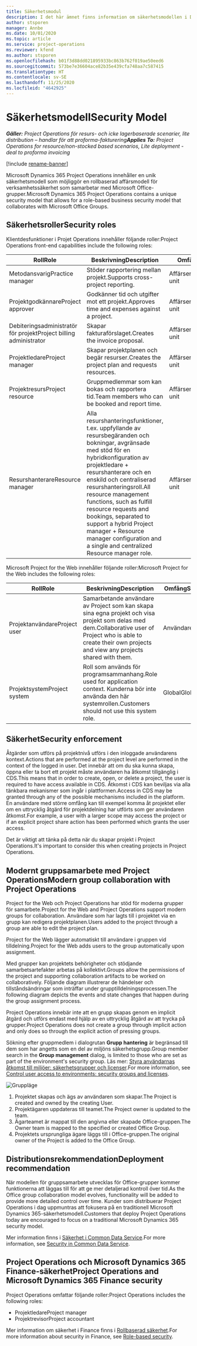 ```yaml
---
title: Säkerhetsmodul
description: I det här ämnet finns information om säkerhetsmodellen i Dynamics 365 Project Operations.
author: stsporen
manager: Annbe
ms.date: 10/01/2020
ms.topic: article
ms.service: project-operations
ms.reviewer: kfend
ms.author: stsporen
ms.openlocfilehash: b01f3d88dd021895933bc863b762f019ae50eed6
ms.sourcegitcommit: 573be7e36604ace82b35e439cfa748aa7c587415
ms.translationtype: HT
ms.contentlocale: sv-SE
ms.lasthandoff: 11/25/2020
ms.locfileid: "4642925"
---
```

# <a name="security-model"></a><span data-ttu-id="03154-103">Säkerhetsmodell</span><span class="sxs-lookup"><span data-stu-id="03154-103">Security Model</span></span>

<span data-ttu-id="03154-104">_**Gäller:** Project Operations för resurs- och icke lagerbaserade scenarier, lite distribution – handlar för att proforma-fakturering_</span><span class="sxs-lookup"><span data-stu-id="03154-104">_**Applies To:** Project Operations for resource/non-stocked based scenarios, Lite deployment - deal to proforma invoicing_</span></span>

[!include [rename-banner](~/includes/cc-data-platform-banner.md)]

<span data-ttu-id="03154-105">Microsoft Dynamics 365 Project Operations innehåller en unik säkerhetsmodell som möjliggör en rollbaserad affärsmodell för verksamhetssäkerhet som samarbetar med Microsoft Office-grupper.</span><span class="sxs-lookup"><span data-stu-id="03154-105">Microsoft Dynamics 365 Project Operations contains a unique security model that allows for a role-based business security model that collaborates with Microsoft Office Groups.</span></span> 


## <a name="security-roles"></a><span data-ttu-id="03154-106">Säkerhetsroller</span><span class="sxs-lookup"><span data-stu-id="03154-106">Security roles</span></span>
<span data-ttu-id="03154-107">Klientdesfunktioner i Projet Operations innehåller följande roller:</span><span class="sxs-lookup"><span data-stu-id="03154-107">Project Operations front-end capabilities include the following roles:</span></span>

| <span data-ttu-id="03154-108">Roll</span><span class="sxs-lookup"><span data-stu-id="03154-108">Role</span></span>                          | <span data-ttu-id="03154-109">Beskrivning</span><span class="sxs-lookup"><span data-stu-id="03154-109">Description</span></span>                                                                                                                                                                 | <span data-ttu-id="03154-110">Omfång</span><span class="sxs-lookup"><span data-stu-id="03154-110">Scope</span></span> |
|-------------------------------|-----------------------------------------------------------------------------------------------------------------------------------------------------------------------------|------|
| <span data-ttu-id="03154-111">Metodansvarig</span><span class="sxs-lookup"><span data-stu-id="03154-111">Practice manager</span></span>              | <span data-ttu-id="03154-112">Stöder rapportering mellan projekt.</span><span class="sxs-lookup"><span data-stu-id="03154-112">Supports cross-project reporting.</span></span>                                                                                                            | <span data-ttu-id="03154-113">Affärsenhet</span><span class="sxs-lookup"><span data-stu-id="03154-113">Business unit</span></span>              |
| <span data-ttu-id="03154-114">Projektgodkännare</span><span class="sxs-lookup"><span data-stu-id="03154-114">Project approver</span></span>              | <span data-ttu-id="03154-115">Godkänner tid och utgifter mot ett projekt.</span><span class="sxs-lookup"><span data-stu-id="03154-115">Approves time and expenses against a project.</span></span>                                                                                                                              | <span data-ttu-id="03154-116">Affärsenhet</span><span class="sxs-lookup"><span data-stu-id="03154-116">Business unit</span></span> |
| <span data-ttu-id="03154-117">Debiteringsadministratör för projekt</span><span class="sxs-lookup"><span data-stu-id="03154-117">Project billing administrator</span></span> | <span data-ttu-id="03154-118">Skapar fakturaförslaget.</span><span class="sxs-lookup"><span data-stu-id="03154-118">Creates the invoice proposal.</span></span>                                                                                                                                                 | <span data-ttu-id="03154-119">Affärsenhet</span><span class="sxs-lookup"><span data-stu-id="03154-119">Business unit</span></span> |
| <span data-ttu-id="03154-120">Projektledare</span><span class="sxs-lookup"><span data-stu-id="03154-120">Project manager</span></span>               | <span data-ttu-id="03154-121">Skapar projektplanen och begär resurser.</span><span class="sxs-lookup"><span data-stu-id="03154-121">Creates the project plan and requests resources.</span></span>                                                                                                                              | <span data-ttu-id="03154-122">Affärsenhet</span><span class="sxs-lookup"><span data-stu-id="03154-122">Business unit</span></span> |
| <span data-ttu-id="03154-123">Projektresurs</span><span class="sxs-lookup"><span data-stu-id="03154-123">Project resource</span></span>              | <span data-ttu-id="03154-124">Gruppmedlemmar som kan bokas och rapportera tid.</span><span class="sxs-lookup"><span data-stu-id="03154-124">Team members who can be booked and report time.</span></span>                                                                                                          | <span data-ttu-id="03154-125">Affärsenhet</span><span class="sxs-lookup"><span data-stu-id="03154-125">Business unit</span></span>|
| <span data-ttu-id="03154-126">Resurshanterare</span><span class="sxs-lookup"><span data-stu-id="03154-126">Resource manager</span></span>              | <span data-ttu-id="03154-127">Alla resurshanteringsfunktioner, t.ex. uppfyllande av resursbegäranden och bokningar, avgränsade med stöd för en hybridkonfiguration av projektledare + resurshanterare och en enskild och centraliserad resurshanteringsroll.</span><span class="sxs-lookup"><span data-stu-id="03154-127">All resource management functions, such as fulfill resource requests and bookings, separated to support a hybrid Project manager + Resource manager configuration and a single and centralized Resource manager role.</span></span> | <span data-ttu-id="03154-128">Affärsenhet</span><span class="sxs-lookup"><span data-stu-id="03154-128">Business unit</span></span> |


<span data-ttu-id="03154-129">Microsoft Project for the Web innehåller följande roller:</span><span class="sxs-lookup"><span data-stu-id="03154-129">Microsoft Project for the Web includes the following roles:</span></span>

| <span data-ttu-id="03154-130">Roll</span><span class="sxs-lookup"><span data-stu-id="03154-130">Role</span></span>           | <span data-ttu-id="03154-131">Beskrivning</span><span class="sxs-lookup"><span data-stu-id="03154-131">Description</span></span>                                                                                                        | <span data-ttu-id="03154-132">Omfång</span><span class="sxs-lookup"><span data-stu-id="03154-132">Scope</span></span>  |
|----------------|--------------------------------------------------------------------------------------------------------------------|--------|
| <span data-ttu-id="03154-133">Projektanvändare</span><span class="sxs-lookup"><span data-stu-id="03154-133">Project user</span></span>   | <span data-ttu-id="03154-134">Samarbetande användare av Project som kan skapa sina egna projekt och visa projekt som delas med dem.</span><span class="sxs-lookup"><span data-stu-id="03154-134">Collaborative user of Project   who is able to create their own projects and view any projects shared with   them.</span></span> | <span data-ttu-id="03154-135">Användare</span><span class="sxs-lookup"><span data-stu-id="03154-135">User</span></span>   |
| <span data-ttu-id="03154-136">Projektsystem</span><span class="sxs-lookup"><span data-stu-id="03154-136">Project system</span></span> | <span data-ttu-id="03154-137">Roll som används för programsammanhang.</span><span class="sxs-lookup"><span data-stu-id="03154-137">Role used for application   context.</span></span> <span data-ttu-id="03154-138">Kunderna bör inte använda den här systemrollen.</span><span class="sxs-lookup"><span data-stu-id="03154-138">Customers should not use this system role.</span></span>                                    | <span data-ttu-id="03154-139">Global</span><span class="sxs-lookup"><span data-stu-id="03154-139">Global</span></span> |

## <a name="security-enforcement"></a><span data-ttu-id="03154-140">Säkerhet</span><span class="sxs-lookup"><span data-stu-id="03154-140">Security enforcement</span></span>
<span data-ttu-id="03154-141">Åtgärder som utförs på projektnivå utförs i den inloggade användarens kontext.</span><span class="sxs-lookup"><span data-stu-id="03154-141">Actions that are performed at the project level are performed in the context of the logged in user.</span></span> <span data-ttu-id="03154-142">Det innebär att om du ska kunna skapa, öppna eller ta bort ett projekt måste användaren ha åtkomst tillgänglig i CDS.</span><span class="sxs-lookup"><span data-stu-id="03154-142">This means that in order to create, open, or delete a project, the user is required to have access available in CDS.</span></span> <span data-ttu-id="03154-143">Åtkomst i CDS kan beviljas via alla tänkbara mekanismer som ingår i plattformen.</span><span class="sxs-lookup"><span data-stu-id="03154-143">Access in CDS may be granted through any of the possible mechanisms included in the platform.</span></span> <span data-ttu-id="03154-144">En användare med större omfång kan till exempel komma åt projektet eller om en uttrycklig åtgärd för projektdelning har utförts som ger användaren åtkomst.</span><span class="sxs-lookup"><span data-stu-id="03154-144">For example, a user with a larger scope may access the project or if an explicit project share action has been performed which grants the user access.</span></span>

<span data-ttu-id="03154-145">Det är viktigt att tänka på detta när du skapar projekt i Project Operations.</span><span class="sxs-lookup"><span data-stu-id="03154-145">It's important to consider this when creating projects in Project Operations.</span></span>

## <a name="modern-group-collaboration-with-project-operations"></a><span data-ttu-id="03154-146">Modernt gruppsamarbete med Project Operations</span><span class="sxs-lookup"><span data-stu-id="03154-146">Modern group collaboration with Project Operations</span></span>
<span data-ttu-id="03154-147">Project for the Web och Project Operations har stöd för moderna grupper för samarbete.</span><span class="sxs-lookup"><span data-stu-id="03154-147">Project for the Web and Project Operations support modern groups for collaboration.</span></span> <span data-ttu-id="03154-148">Användare som har lagts till i projektet via en grupp kan redigera projektplanen.</span><span class="sxs-lookup"><span data-stu-id="03154-148">Users added to the project through a group are able to edit the project plan.</span></span>

<span data-ttu-id="03154-149">Project for the Web lägger automatiskt till användare i gruppen vid tilldelning.</span><span class="sxs-lookup"><span data-stu-id="03154-149">Project for the Web adds users to the group automatically upon assignment.</span></span>

<span data-ttu-id="03154-150">Med grupper kan projektets behörigheter och stödjande samarbetsartefakter arbetas på kollektivt.</span><span class="sxs-lookup"><span data-stu-id="03154-150">Groups allow the permissions of the project and supporting collaboration artifacts to be worked on collaboratively.</span></span> <span data-ttu-id="03154-151">Följande diagram illustrerar de händelser och tillståndsändringar som inträffar under grupptilldelningsprocessen.</span><span class="sxs-lookup"><span data-stu-id="03154-151">The following diagram depicts the events and state changes that happen during the group assignment process.</span></span>

<span data-ttu-id="03154-152">Project Operations innebär inte att en grupp skapas genom en implicit åtgärd och utförs endast med hjälp av en uttrycklig åtgärd av att trycka på grupper.</span><span class="sxs-lookup"><span data-stu-id="03154-152">Project Operations does not create a group through implicit action and only does so through the explicit action of pressing groups.</span></span>

<span data-ttu-id="03154-153">Sökning efter gruppmedlem i dialogrutan **Grupp hantering** är begränsad till dem som har angetts som en del av miljöns säkerhetsgrupp.</span><span class="sxs-lookup"><span data-stu-id="03154-153">Group member search in the **Group management** dialog, is limited to those who are set as part of the environment's security group.</span></span> <span data-ttu-id="03154-154">Läs mer: [Styra användarnas åtkomst till miljöer: säkerhetsgrupper och licenser](https://docs.microsoft.com/power-platform/admin/control-user-access).</span><span class="sxs-lookup"><span data-stu-id="03154-154">For more information, see [Control user access to environments: security groups and licenses](https://docs.microsoft.com/power-platform/admin/control-user-access).</span></span>

![Gruppläge](./media/groupsmode.png)

1. <span data-ttu-id="03154-156">Projektet skapas och ägs av användaren som skapar.</span><span class="sxs-lookup"><span data-stu-id="03154-156">The Project is created and owned by the creating User.</span></span>
2. <span data-ttu-id="03154-157">Projektägaren uppdateras till teamet.</span><span class="sxs-lookup"><span data-stu-id="03154-157">The Project owner is updated to the team.</span></span>
3. <span data-ttu-id="03154-158">Ägarteamet är mappat till den angivna eller skapade Office-gruppen.</span><span class="sxs-lookup"><span data-stu-id="03154-158">The Owner team is mapped to the specified or created Office Group.</span></span>
4. <span data-ttu-id="03154-159">Projektets ursprungliga ägare läggs till i Office-gruppen.</span><span class="sxs-lookup"><span data-stu-id="03154-159">The original owner of the Project is added to the Office Group.</span></span>

## <a name="deployment-recommendation"></a><span data-ttu-id="03154-160">Distributionsrekommendation</span><span class="sxs-lookup"><span data-stu-id="03154-160">Deployment recommendation</span></span>
<span data-ttu-id="03154-161">När modellen för gruppsamarbete utvecklas för Office-grupper kommer funktionerna att läggas till för att ge mer detaljerad kontroll över tid.</span><span class="sxs-lookup"><span data-stu-id="03154-161">As the Office group collaboration model evolves, functionality will be added to provide more detailed control over time.</span></span> <span data-ttu-id="03154-162">Kunder som distribuerar Project Operations i dag uppmuntras att fokusera på en traditionell Microsoft Dynamics 365-säkerhetsmodell.</span><span class="sxs-lookup"><span data-stu-id="03154-162">Customers that deploy Project Operations today are encouraged to focus on a traditional Microsoft Dynamics 365 security model.</span></span>

<span data-ttu-id="03154-163">Mer information finns i [Säkerhet i Common Data Service](https://docs.microsoft.com/power-platform/admin/wp-security).</span><span class="sxs-lookup"><span data-stu-id="03154-163">For more information, see [Security in Common Data Service](https://docs.microsoft.com/power-platform/admin/wp-security).</span></span>

## <a name="project-operations-and-microsoft-dynamics-365-finance-security"></a><span data-ttu-id="03154-164">Project Operations och Microsoft Dynamics 365 Finance-säkerhet</span><span class="sxs-lookup"><span data-stu-id="03154-164">Project Operations and Microsoft Dynamics 365 Finance security</span></span>
<span data-ttu-id="03154-165">Project Operations omfattar följande roller:</span><span class="sxs-lookup"><span data-stu-id="03154-165">Project Operations includes the following roles:</span></span>

- <span data-ttu-id="03154-166">Projektledare</span><span class="sxs-lookup"><span data-stu-id="03154-166">Project manager</span></span>
- <span data-ttu-id="03154-167">Projektrevisor</span><span class="sxs-lookup"><span data-stu-id="03154-167">Project accountant</span></span>

<span data-ttu-id="03154-168">Mer information om säkerhet i Finance finns i [Rollbaserad säkerhet](https://docs.microsoft.com/dynamics365/fin-ops-core/dev-itpro/sysadmin/role-based-security).</span><span class="sxs-lookup"><span data-stu-id="03154-168">For more information about security in Finance, see [Role-based security](https://docs.microsoft.com/dynamics365/fin-ops-core/dev-itpro/sysadmin/role-based-security).</span></span>


